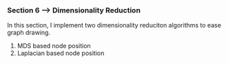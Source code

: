 ### Section 6 --> Dimensionality Reduction

In this section, I implement two dimensionality reduciton algorithms to ease
graph drawing.

1. MDS based node position
2. Laplacian based node position
